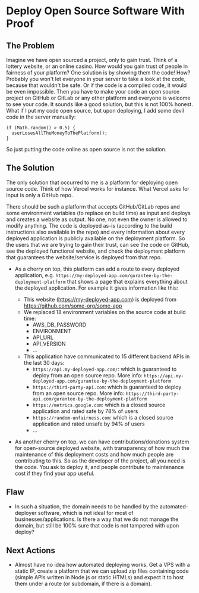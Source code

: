 # Deploy Open Source Software With Proof

## The Problem

Imagine we have open sourced a project, only to gain trust. Think of a lottery website, or an online casino. How would you gain trust of people in fairness of your platform? One solution is by showing them the code! How? Probably you won't let everyone in your server to take a look at the code, because that wouldn't be safe. Or if the code is a compiled code, it would be even impossible. Then you have to make your code an open source project on GitHub or GitLab or any other platform and everyone is welcome to see your code. It sounds like a good solution, but this is not 100% honest. What if I put my code open source, but upon deploying, I add some devil code in the server manually:

```
if (Math.random() > 0.5) {
  userLosesAllTheMoneyToThePlatform();
}
```

So just putting the code online as open source is not the solution.

## The Solution

The only solution that occurred to me is a platform for deploying open source code. Think of how Vercel works for instance. What Vercel asks for input is only a GitHub repo.

There should be such a platform that accepts GitHub/GitLab repos and some environment variables (to replace on build time) as input and deploys and creates a website as output. No one, not even the owner is allowed to modify anything. The code is deployed as-is (according to the build instructions also available in the repo) and every information about every deployed application is publicly available on the deployment platform. So the users that we are trying to gain their trust, can see the code on GitHub, see the deployed functional website, and check the deployment platform that guarantees the website/service is deployed from that repo.

- As a cherry on top, this platform can add a route to every deployed application, e.g. `https://my-deployed-app.com/gurantee-by-the-deployment-platform` that shows a page that explains everything about the deployed application. For example it gives information like this:

  - This website (https://my-deployed-app.com) is deployed from https://github.com/some-org/some-app
  - We replaced 18 environment variables on the source code at build time:
    - AWS_DB_PASSWORD
    - ENVIRONMENT
    - API_URL
    - API_VERSION
    - ...
  - This application have communicated to 15 different backend APIs in the last 30 days:
    - `https://api.my-deployed-app.com/`: which is guaranteed to deploy from an open source repo. More info: `https://api.my-deployed-app.com/gurantee-by-the-deployment-platform`
    - `https://third-party-api.com`: which is guaranteed to deploy from an open source repo. More info: `https://third-party-api.com/gurantee-by-the-deployment-platform`
    - `https://metrics.google.com`: which is a closed source application and rated safe by 78% of users
    - `https://random-unfairness.com`: which is a closed source application and rated unsafe by 94% of users
    - ...

- As another cherry on top, we can have contributions/donations system for open-source deployed website, with transparency of how much the maintenance of this deployment costs and how much people are contributing to this. So as the developer of the project, all you need is the code. You ask to deploy it, and people contribute to maintenance cost if they find your app useful.

## Flaw

- In such a situation, the domain needs to be handled by the automated-deployer software, which is not ideal for most of businesses/applications. Is there a way that we do not manage the domain, but still be 100% sure that code is not tampered with upon deploy?

## Next Actions

- Almost have no idea how automated deploying works. Get a VPS with a static IP, create a platform that we can upload zip files containing code (simple APIs written in Node.js or static HTMLs) and expect it to host them under a route (or subdomain, if there is a domain).
